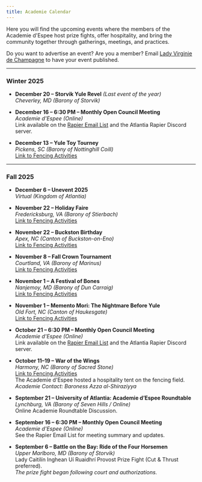 ```yaml
---
title: Academie Calendar
---
```


Here you will find the upcoming events where the members of the Academie d'Espee host prize fights, offer hospitality, and bring the community together through gatherings, meetings, and practices.  

Do you want to advertise an event? Are you a member? Email [Lady Virginie de Champagne](mailto:vvdelaitre@gmail.com) to have your event published.

---

### Winter 2025

* **December 20 – Storvik Yule Revel** *(Last event of the year)*  
  *Cheverley, MD (Barony of Storvik)*  

* **December 16 – 6:30 PM – Monthly Open Council Meeting**  
  *Academie d'Espee (Online)*  
  Link available on the [Rapier Email List](https://groups.google.com/a/group.atlantia.sca.org/g/rapier) and the Atlantia Rapier Discord server.

* **December 13 – Yule Toy Tourney**  
  *Pickens, SC (Barony of Nottinghill Coill)*  
  [Link to Fencing Activities](https://atlantia.sca.org/calendar/)

---

### Fall 2025

* **December 6 – Unevent 2025**  
  *Virtual (Kingdom of Atlantia)*  

* **November 22 – Holiday Faire**  
  *Fredericksburg, VA (Barony of Stierbach)*  
  [Link to Fencing Activities](https://holidayfaire.stierbach.atlantia.sca.org/activities/rapier-2/)

* **November 22 – Buckston Birthday**  
  *Apex, NC (Canton of Buckston-on-Eno)*  
  [Link to Fencing Activities](https://buckston.windmastershill.org/buckston-birthday-2025/#martial-comps)

* **November 8 – Fall Crown Tournament**  
  *Courtland, VA (Barony of Marinus)*  
  [Link to Fencing Activities](https://atlantia.sca.org/calendar/)

* **November 1 – A Festival of Bones**  
  *Nanjemoy, MD (Barony of Dun Carraig)*  
  [Link to Fencing Activities](https://duncarraig.atlantia.sca.org/events/a-festival-of-bones/#bppb-heading-anchor-7)

* **November 1 – Memento Mori: The Nightmare Before Yule**  
  *Old Fort, NC (Canton of Haukesgate)*  
  [Link to Fencing Activities](https://sites.google.com/view/hawkwoodmemento/martial-activities)

* **October 21 – 6:30 PM – Monthly Open Council Meeting**  
  *Academie d'Espee (Online)*  
  Link available on the [Rapier Email List](https://groups.google.com/a/group.atlantia.sca.org/g/rapier) and the Atlantia Rapier Discord server.

* **October 11–19 – War of the Wings**  
  *Harmony, NC (Barony of Sacred Stone)*  
  [Link to Fencing Activities](https://warofthewings.atlantia.sca.org/martial-activity/rapier-combat/)  
  The Academie d'Espee hosted a hospitality tent on the fencing field.  
  *Academie Contact: Baroness Azza al-Shiraziyya*

* **September 21 – University of Atlantia: Academie d’Espee Roundtable**  
  *Lynchburg, VA (Barony of Seven Hills / Online)*  
  Online Academie Roundtable Discussion.

* **September 16 – 6:30 PM – Monthly Open Council Meeting**  
  *Academie d'Espee (Online)*  
  See the Rapier Email List for meeting summary and updates.  

* **September 6 – Battle on the Bay: Ride of the Four Horsemen**  
  *Upper Marlboro, MD (Barony of Storvik)*  
  Lady Caitilín Inghean Uí Ruaidhrí Provost Prize Fight (Cut & Thrust preferred).  
  *The prize fight began following court and authorizations.*